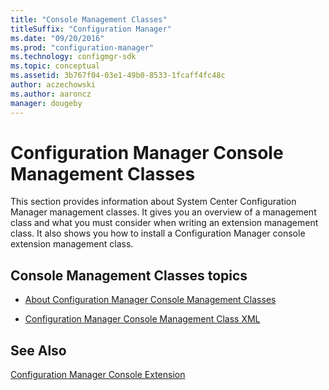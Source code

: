 ```yaml
---
title: "Console Management Classes"
titleSuffix: "Configuration Manager"
ms.date: "09/20/2016"
ms.prod: "configuration-manager"
ms.technology: configmgr-sdk
ms.topic: conceptual
ms.assetid: 3b767f04-03e1-49b0-8533-1fcaff4fc48c
author: aczechowski
ms.author: aaroncz
manager: dougeby
---
```

# Configuration Manager Console Management Classes
This section provides information about System Center Configuration Manager management classes. It gives you an overview of a management class and what you must consider when writing an extension management class. It also shows you how to install a Configuration Manager console extension management class.  

## Console Management Classes topics  

-   [About Configuration Manager Console Management Classes](../../../../develop/core/servers/console/about-configuration-manager-console-management-classes.md)  

-   [Configuration Manager Console Management Class XML](../../../../develop/core/servers/console/console-management-class-xml.md)  

## See Also  
 [Configuration Manager Console Extension](../../../../develop/core/servers/console/console-extension.md)
